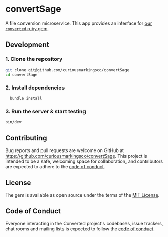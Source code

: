 # convert**Sage**

A file conversion microservice. This app provides an interface for [our `converted` ruby gem](https://github.com/curiousmarkingsco/converted).

## Development

### 1. Clone the repository
```sh
git clone git@github.com/curiousmarkingsco/convertSage
cd convertSage
```

### 2. Install dependencies
```sh
  bundle install
```

### 3. Run the server & start testing
```sh
bin/dev
```

## Contributing

Bug reports and pull requests are welcome on GitHub at https://github.com/curiousmarkingsco/convertSage. This project is intended to be a safe, welcoming space for collaboration, and contributors are expected to adhere to the [code of conduct](https://github.com/curiousmarkingsco/convertSage/blob/main/CODE_OF_CONDUCT.md).

## License

The gem is available as open source under the terms of the [MIT License](https://opensource.org/licenses/MIT).

## Code of Conduct

Everyone interacting in the Converted project's codebases, issue trackers, chat rooms and mailing lists is expected to follow the [code of conduct](https://github.com/curiousmarkingsco/convertSage/blob/main/CODE_OF_CONDUCT.md).
